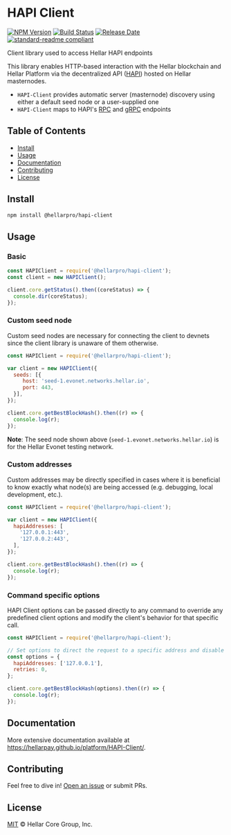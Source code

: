 # HAPI Client

[![NPM Version](https://img.shields.io/npm/v/@hellarpro/hapi-client)](https://www.npmjs.com/package/@hellarpro/hapi-client)
[![Build Status](https://github.com/hellarpay/platform/actions/workflows/release.yml/badge.svg)](https://github.com/hellarpay/platform/actions/workflows/release.yml)
[![Release Date](https://img.shields.io/github/release-date/hellarpay/platform)](https://github.com/hellarpay/platform/releases/latest)
[![standard-readme compliant](https://img.shields.io/badge/readme%20style-standard-brightgreen)](https://github.com/RichardLitt/standard-readme)

Client library used to access Hellar HAPI endpoints

This library enables HTTP-based interaction with the Hellar blockchain and Hellar
Platform via the decentralized API ([HAPI](https://github.com/hellarpro/hapi))
hosted on Hellar masternodes.

 - `HAPI-Client` provides automatic server (masternode) discovery using either a default seed node or a user-supplied one
 - `HAPI-Client` maps to HAPI's [RPC](https://github.com/hellarpay/platform/tree/master/packages/hapi/lib/rpcServer/commands) and [gRPC](https://github.com/hellarpay/platform/tree/master/packages/hapi/lib/grpcServer/handlers) endpoints

## Table of Contents
- [Install](#install)
- [Usage](#usage)
- [Documentation](#documentation)
- [Contributing](#contributing)
- [License](#license)

## Install

```sh
npm install @hellarpro/hapi-client
```

## Usage

### Basic

```javascript
const HAPIClient = require('@hellarpro/hapi-client');
const client = new HAPIClient();

client.core.getStatus().then((coreStatus) => {
  console.dir(coreStatus);
});
```

### Custom seed node

Custom seed nodes are necessary for connecting the client to devnets since the client library is unaware of them otherwise.

```javascript
const HAPIClient = require('@hellarpro/hapi-client');

var client = new HAPIClient({
  seeds: [{
     host: 'seed-1.evonet.networks.hellar.io',
     port: 443,
  }],
});

client.core.getBestBlockHash().then((r) => {
  console.log(r);
});
```

**Note**: The seed node shown above (`seed-1.evonet.networks.hellar.io`) is for the Hellar Evonet testing network.

### Custom addresses

Custom addresses may be directly specified in cases where it is beneficial to know exactly what node(s) are being accessed (e.g. debugging, local development, etc.).

```javascript
const HAPIClient = require('@hellarpro/hapi-client');

var client = new HAPIClient({
  hapiAddresses: [
    '127.0.0.1:443',
    '127.0.0.2:443',
  ],
});

client.core.getBestBlockHash().then((r) => {
  console.log(r);
});
```

### Command specific options

HAPI Client options can be passed directly to any command to override any predefined client options and modify the client's behavior for that specific call.

```javascript
const HAPIClient = require('@hellarpro/hapi-client');

// Set options to direct the request to a specific address and disable retries
const options = {
  hapiAddresses: ['127.0.0.1'],
  retries: 0,
};

client.core.getBestBlockHash(options).then((r) => {
  console.log(r);
});
```

## Documentation

More extensive documentation available at https://hellarpay.github.io/platform/HAPI-Client/.


## Contributing

Feel free to dive in! [Open an issue](https://github.com/hellarpay/platform/issues/new/choose) or submit PRs.

## License

[MIT](LICENSE) &copy; Hellar Core Group, Inc.
